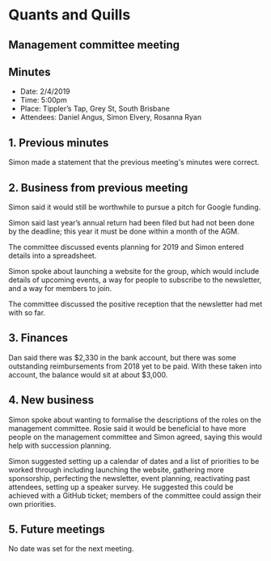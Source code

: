 # Quants and Quills
## Management committee meeting
## Minutes

* Date: 2/4/2019
* Time: 5:00pm
* Place: Tippler’s Tap, Grey St, South Brisbane
* Attendees: Daniel Angus, Simon Elvery, Rosanna Ryan

## 1. Previous minutes

Simon made a statement that the previous meeting's minutes were correct.

## 2. Business from previous meeting

Simon said it would still be worthwhile to pursue a pitch for Google funding.

Simon said last year’s annual return had been filed but had not been done by the deadline; this year it must be done within a month of the AGM.

The committee discussed events planning for 2019 and Simon entered details into a spreadsheet.

Simon spoke about launching a website for the group, which would include details of upcoming events, a way for people to subscribe to the newsletter, and a way for members to join.

The committee discussed the positive reception that the newsletter had met with so far.

## 3. Finances

Dan said there was $2,330 in the bank account, but there was some outstanding reimbursements from 2018 yet to be paid. With these taken into account, the balance would sit at about $3,000.

## 4. New business

Simon spoke about wanting to formalise the descriptions of the roles on the management committee. Rosie said it would be beneficial to have more people on the management committee and Simon agreed, saying this would help with succession planning.

Simon suggested setting up a calendar of dates and a list of priorities to be worked through including launching the website, gathering more sponsorship, perfecting the newsletter, event planning, reactivating past attendees, setting up a speaker survey. He suggested this could be achieved with a GitHub ticket; members of the committee could assign their own priorities.

## 5. Future meetings

No date was set for the next meeting.
